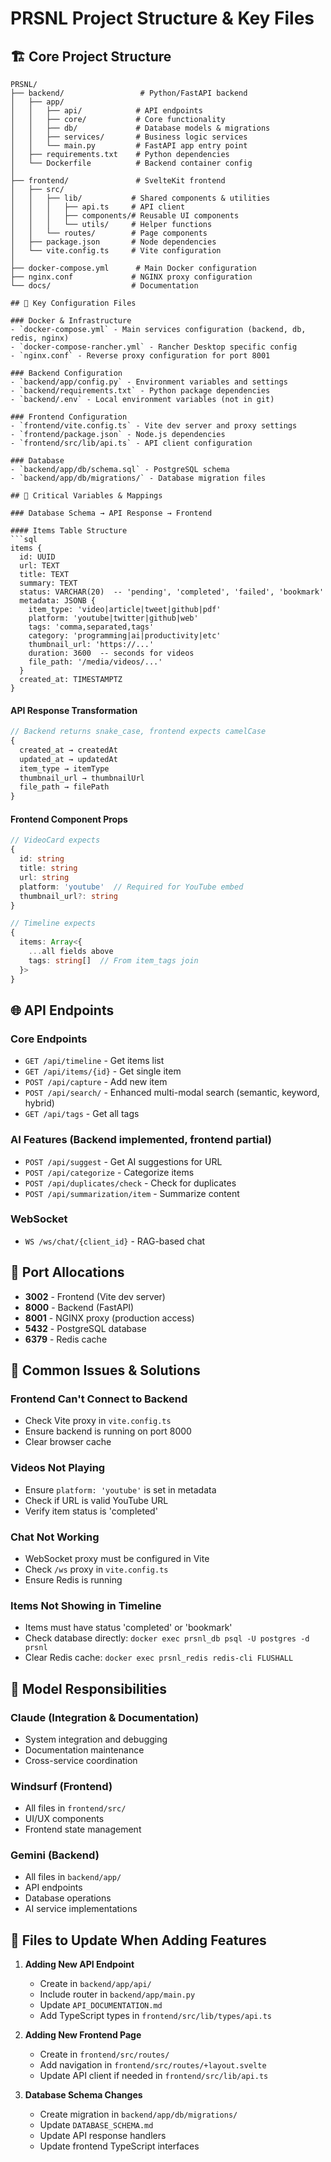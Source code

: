 # PRSNL Project Structure & Key Files

## 🏗️ Core Project Structure

```
PRSNL/
├── backend/                 # Python/FastAPI backend
│   ├── app/
│   │   ├── api/            # API endpoints
│   │   ├── core/           # Core functionality
│   │   ├── db/             # Database models & migrations
│   │   ├── services/       # Business logic services
│   │   └── main.py         # FastAPI app entry point
│   ├── requirements.txt    # Python dependencies
│   └── Dockerfile          # Backend container config
│
├── frontend/               # SvelteKit frontend
│   ├── src/
│   │   ├── lib/           # Shared components & utilities
│   │   │   ├── api.ts     # API client
│   │   │   ├── components/# Reusable UI components
│   │   │   └── utils/     # Helper functions
│   │   └── routes/        # Page components
│   ├── package.json       # Node dependencies
│   └── vite.config.ts     # Vite configuration
│
├── docker-compose.yml      # Main Docker configuration
├── nginx.conf             # NGINX proxy configuration
└── docs/                  # Documentation

## 📁 Key Configuration Files

### Docker & Infrastructure
- `docker-compose.yml` - Main services configuration (backend, db, redis, nginx)
- `docker-compose-rancher.yml` - Rancher Desktop specific config
- `nginx.conf` - Reverse proxy configuration for port 8001

### Backend Configuration
- `backend/app/config.py` - Environment variables and settings
- `backend/requirements.txt` - Python package dependencies
- `backend/.env` - Local environment variables (not in git)

### Frontend Configuration
- `frontend/vite.config.ts` - Vite dev server and proxy settings
- `frontend/package.json` - Node.js dependencies
- `frontend/src/lib/api.ts` - API client configuration

### Database
- `backend/app/db/schema.sql` - PostgreSQL schema
- `backend/app/db/migrations/` - Database migration files

## 🔑 Critical Variables & Mappings

### Database Schema → API Response → Frontend

#### Items Table Structure
```sql
items {
  id: UUID
  url: TEXT
  title: TEXT
  summary: TEXT
  status: VARCHAR(20)  -- 'pending', 'completed', 'failed', 'bookmark'
  metadata: JSONB {
    item_type: 'video|article|tweet|github|pdf'
    platform: 'youtube|twitter|github|web'
    tags: 'comma,separated,tags'
    category: 'programming|ai|productivity|etc'
    thumbnail_url: 'https://...'
    duration: 3600  -- seconds for videos
    file_path: '/media/videos/...'
  }
  created_at: TIMESTAMPTZ
}
```

#### API Response Transformation
```typescript
// Backend returns snake_case, frontend expects camelCase
{
  created_at → createdAt
  updated_at → updatedAt
  item_type → itemType
  thumbnail_url → thumbnailUrl
  file_path → filePath
}
```

#### Frontend Component Props
```typescript
// VideoCard expects
{
  id: string
  title: string
  url: string
  platform: 'youtube'  // Required for YouTube embed
  thumbnail_url?: string
}

// Timeline expects
{
  items: Array<{
    ...all fields above
    tags: string[]  // From item_tags join
  }>
}
```

## 🌐 API Endpoints

### Core Endpoints
- `GET /api/timeline` - Get items list
- `GET /api/items/{id}` - Get single item
- `POST /api/capture` - Add new item
- `POST /api/search/` - Enhanced multi-modal search (semantic, keyword, hybrid)
- `GET /api/tags` - Get all tags

### AI Features (Backend implemented, frontend partial)
- `POST /api/suggest` - Get AI suggestions for URL
- `POST /api/categorize` - Categorize items
- `POST /api/duplicates/check` - Check for duplicates
- `POST /api/summarization/item` - Summarize content

### WebSocket
- `WS /ws/chat/{client_id}` - RAG-based chat

## 🔌 Port Allocations

- **3002** - Frontend (Vite dev server)
- **8000** - Backend (FastAPI)
- **8001** - NGINX proxy (production access)
- **5432** - PostgreSQL database
- **6379** - Redis cache

## 🚨 Common Issues & Solutions

### Frontend Can't Connect to Backend
- Check Vite proxy in `vite.config.ts`
- Ensure backend is running on port 8000
- Clear browser cache

### Videos Not Playing
- Ensure `platform: 'youtube'` is set in metadata
- Check if URL is valid YouTube URL
- Verify item status is 'completed'

### Chat Not Working
- WebSocket proxy must be configured in Vite
- Check `/ws` proxy in `vite.config.ts`
- Ensure Redis is running

### Items Not Showing in Timeline
- Items must have status 'completed' or 'bookmark'
- Check database directly: `docker exec prsnl_db psql -U postgres -d prsnl`
- Clear Redis cache: `docker exec prsnl_redis redis-cli FLUSHALL`

## 🧩 Model Responsibilities

### Claude (Integration & Documentation)
- System integration and debugging
- Documentation maintenance
- Cross-service coordination

### Windsurf (Frontend)
- All files in `frontend/src/`
- UI/UX components
- Frontend state management

### Gemini (Backend)
- All files in `backend/app/`
- API endpoints
- Database operations
- AI service implementations

## 📝 Files to Update When Adding Features

1. **Adding New API Endpoint**
   - Create in `backend/app/api/`
   - Include router in `backend/app/main.py`
   - Update `API_DOCUMENTATION.md`
   - Add TypeScript types in `frontend/src/lib/types/api.ts`

2. **Adding New Frontend Page**
   - Create in `frontend/src/routes/`
   - Add navigation in `frontend/src/routes/+layout.svelte`
   - Update API client if needed in `frontend/src/lib/api.ts`

3. **Database Schema Changes**
   - Create migration in `backend/app/db/migrations/`
   - Update `DATABASE_SCHEMA.md`
   - Update API response handlers
   - Update frontend TypeScript interfaces